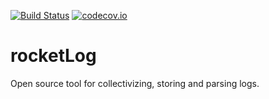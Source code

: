 [![Build Status](https://travis-ci.org/Hanstak/rocketLog.svg?branch=master)](https://travis-ci.org/Hamstak/rocketLog)
[![codecov.io](https://codecov.io/github/Hamstak/rocketLog/coverage.svg?branch=master)](https://codecov.io/github/Hamstak/rocketLog?branch=master)

# rocketLog
Open source tool for collectivizing, storing and parsing logs.
